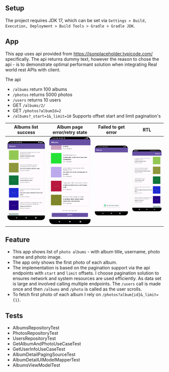 ## Setup

The project requires JDK 17, which can be set
via `Settings > Build, Execution, Deployment > Build Tools > Gradle > Gradle JDK`.

## App

This app uses api provided from https://jsonplaceholder.typicode.com/ specifically.
The api returns dummy text, however the reason to chose the api - is to demonstrate optimal performant solution 
when integrating Real world rest APIs with client.

The api
 - `/albums` return 100 albums
- `/photos`	returns 5000 photos
- `/users` returns	10 users
- GET `/albums/2/` 
- GET `/photos?albumId=2`
- `/albums?_start=1&_limit=10` Supports offset start and limit pagination's 


| Albums list success                 | Album page error/retry state            | Failed to get error                | RTL                         |
|-------------------------------------|-----------------------------------------|------------------------------------|-----------------------------|
| ![](images/albums_success_page.png) | ![](images/paged_error_retry_state.png) | ![](images/failed_to_get_user.png) | ![](images/success_rtl.png) |

## Feature

- This app shows list of `photo albums` - with album title, username, photo name and photo image.
- The app only shows the first photo of each album.
- The implementation is based on the pagination support via the api endpoints with `start`
  and `limit`
  offsets. I choose pagination solution to ensures network and system resources are used
  efficiently.
  As data set is large and involved calling multiple endpoints.
  The `/users` call is made once and then `/albums` and `/photo` is called as the user scrolls.
- To fetch first photo of each album I rely on `/photos?album{id}&_limit={1}`.

## Tests

- AlbumsRepositoryTest
- PhotosRepositoryTest
- UsersRepositoryTest
- GetAlbumAndPhotoUseCaseTest
- GetUserInfoUseCaseTest
- AlbumDetailPagingSourceTest
- AlbumDetailUIModelMapperTest
- AlbumsViewModelTest
